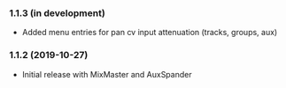 ### 1.1.3 (in development)

- Added menu entries for pan cv input attenuation (tracks, groups, aux)


### 1.1.2 (2019-10-27)

- Initial release with MixMaster and AuxSpander
